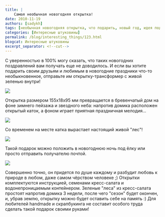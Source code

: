 ```yaml
---
title: |
    Самая необычная новогодняя открытка!
date: 2010-11-19
authors: [sadykh]
tags: [необычная новогодняя открытка, что подарить, новый год, идея подарка, подарок своими руками, хэндмэйд, handmade, скрапбукинг]
categories: [Интересные штуковины]
permalink: /blog/interesting_things/123.html
blogcat: Интересные штуковины
excerpt_separator: <!--cut-->
---
```


С уверенностью в 100% могу сказать, что таких новогодних поздравлений вам получать еще не доводилось. И если вы хотите подарить своим друзьям и любимым в новогодние праздники что-то необыкновенное, отправьте им открытку-трансформер с живой зеленью внутри!


![](http://itw66.ru/uploads/images/00/00/05/2010/11/19/ab16e5.jpg)



<!--cut-->


Открытка размером 155х18х95 мм превращается в бревенчатый дом на фоне зимнего пейзажа и звездного неба: напротив домика расположен открытый каток, а фоном играет приятная праздничная мелодия... 


![](http://itw66.ru/uploads/images/00/00/05/2010/11/19/d352e9.jpg)


Со временем на месте катка вырастает настоящий живой "лес"! 


![](http://itw66.ru/uploads/images/00/00/05/2010/11/19/33dbbb.jpg)
 

Такой подарок можно положить в новогоднюю ночь под ёлку или просто отправить получателю почтой. 


![](http://itw66.ru/uploads/images/00/00/05/2010/11/19/78068a.jpg)


Совершенно точно, он придется по душе каждому и разбудит любовь к природе в любом, даже самом чёрством человеке ;)
Открытки комплектуются инструкцией, семенами кресс-салата и водонепроницаемым контейнером. Зеленые "леса" из кресс-салата простоят напротив домика 3 недели, после чего "сезон" будет окончен, и, убрав землю, открытку можно будет оставить себе на память :) 
Для любителей handmade и скрапбукинга не составит особого труда сделать такой подарок своими руками!
